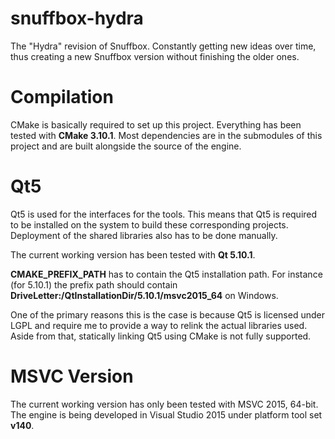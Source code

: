 # snuffbox-hydra
The "Hydra" revision of Snuffbox. Constantly getting new ideas over time, thus creating a new Snuffbox version without finishing the older ones.

# Compilation

CMake is basically required to set up this project. Everything has been tested with **CMake 3.10.1**.
Most dependencies are in the submodules of this project and are built alongside the source of the engine.

# Qt5

Qt5 is used for the interfaces for the tools. This means that Qt5 is required to be installed on the system
to build these corresponding projects. Deployment of the shared libraries also has to be done manually.

The current working version has been tested with **Qt 5.10.1**.

**CMAKE_PREFIX_PATH** has to contain the Qt5 installation path. For instance (for 5.10.1)
the prefix path should contain **DriveLetter:/QtInstallationDir/5.10.1/msvc2015_64** on Windows.

One of the primary reasons this is the case is because Qt5 is licensed under LGPL and require me to provide
a way to relink the actual libraries used. Aside from that, statically linking Qt5 using CMake is not fully
supported.

# MSVC Version

The current working version has only been tested with MSVC 2015, 64-bit. The engine is being developed
in Visual Studio 2015 under platform tool set **v140**.